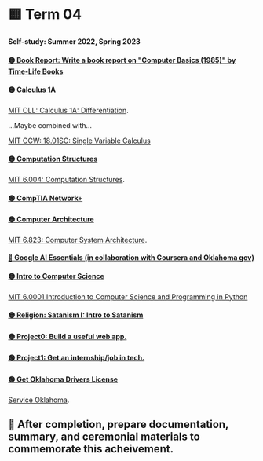# 🟨 Term 04
**Self-study: Summer 2022, Spring 2023**

#### [🟡 Book Report: Write a book report on "Computer Basics (1985)" by Time-Life Books](./book-report)

#### [🟡 Calculus 1A](./calculus-1A)

[MIT OLL: Calculus 1A: Differentiation](https://openlearninglibrary.mit.edu/courses/course-v1:MITx+18.01.1x+2T2019/about). 

...Maybe combined with...

[MIT OCW: 18.01SC: Single Variable Calculus](https://ocw.mit.edu/courses/18-01sc-single-variable-calculus-fall-2010/)

#### [🟡 Computation Structures](./computation-structures)

[MIT 6.004: Computation Structures](https://ocw.mit.edu/courses/6-004-computation-structures-spring-2017/pages/syllabus/). 

#### [🟢 CompTIA Network+](./network-plus)

#### [🟡 Computer Architecture](./computer-architecture)
 
[MIT 6.823: Computer System Architecture](https://ocw.mit.edu/courses/6-823-computer-system-architecture-fall-2005/pages/syllabus/).

#### [🔴 Google AI Essentials (in collaboration with Coursera and Oklahoma gov)](./ai-essentials)


#### [🟡 Intro to Computer Science](./intro-cs)
[MIT 6.0001 Introduction to Computer Science and Programming in Python](https://ocw.mit.edu/courses/6-0001-introduction-to-computer-science-and-programming-in-python-fall-2016/)

#### [🟡 Religion: Satanism I: Intro to Satanism](./satan)

#### [🟡 Project0: Build a useful web app.](./project0)

#### [🟢 Project1: Get an internship/job in tech.](./project1)

#### [🟢 Get Oklahoma Drivers License](./dl)

[Service Oklahoma](https://oklahoma.gov/service/all-services/driving-and-automobiles.html).

## 🔴 After completion, prepare documentation, summary, and ceremonial materials to commemorate this acheivement. 
